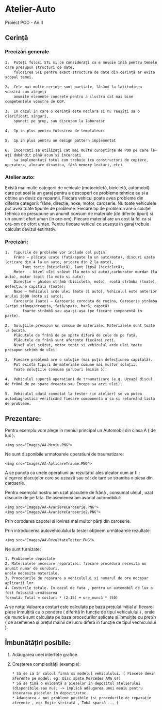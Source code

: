 # Atelier-Auto

Proiect POO - An II

## Cerință

### Precizări generale

    1.	Puteți folosi STL si ce considerați ca e nevoie însă pentru temele care presupun structuri de date, 
        folosirea STL pentru exact structura de date din cerință ar evita scopul temei.
        
    2.	Cele mai multe cerințe sunt parțiale, lăsând la latitudinea voastră cum alegeți
        anumite elemente concrete pentru a ilustra cat mai bine competentele voastre de OOP.
        
    3.	In cazul in care o cerință este neclara si nu reușiți sa o clarificați singuri, 
        spuneți pe grup, sau discutam la laborator
        
    4.	1p in plus pentru folosirea de templateuri
    
    5.	1p in plus pentru un design pattern implementat
    
    6.	Încercați sa utilizați cat mai multe cunoștințe de POO pe care le-ați dobândit până acum și încercați
        sa implementați totul cum trebuie (cu constructori de copiere, operator=, alocare dinamica, fără memory leakuri, etc)
    
### Atelier auto: 

   Există mai multe categorii de vehicule (motocicletă, bicicletă, automobil) care pot sosi la un garaj pentru a descoperi ce probleme tehnice au si a obține un deviz de reparații. Fiecare vehicul poate avea probleme din diferite categorii: frâne, direcție, noxe, motor, caroserie. Nu toate vehiculele pot avea toate tipurile de probleme. Fiecare tip de problema are o soluție tehnica ce presupune un anumit consum de materiale (de diferite tipuri) si un anumit efort uman (in ore-om). Fiecare material are un cost la fel ca si ora-om de efort uman. Pentru fiecare vehicul ce sosește in garaj trebuie calculat devizul estimativ.
   
### Precizări: 

    1.	Tipurile de probleme vor include cel puțin: 
        Frâne – plăcuțe uzate (față/spate la un auto/moto), discuri uzate (oricare din 4 la un auto, oricare din 2 la moto), 
            lanț tocit (bicicletă), lanț lipsă (bicicletă), 
        Motor  - Nivel ulei scăzut (la moto si auto),carburator murdar (la auto), motor topit (la moto si auto); 
        Direcție – ghidon strâmb (bicicleta, moto), roată strâmba (toate), defecțiune capitala (toate); 
        Noxe – Vehiculul arde ulei (moto si auto), Vehiculul este anterior anului 2000 (moto si auto);
        Caroserie (auto) – Caroserie corodata de rugina, Caroserie strâmba (aripi stânga/dreapta, fată/spate, bară, capotă)
            foarte strâmbă sau așa-și-așa (pe fiecare componentă in parte).

    2.	Soluțiile presupun un consum de materiale. Materialele sunt toate la bucată. 
        Plăcuțele de frână de pe spate diferă de cele de pe față. 
        Plăcutele de frână sunt aferente fiecărei roti. 
        Nivel ulei scăzut, motor topit si vehiculul arde ulei toate presupun schimb de ulei.

    3.	Fiecare problemă are o soluție (mai puțin defecțiunea capitală). 
        Pot exista tipuri de materiale comune mai multor soluții. 
        Toate soluțiile consuma șuruburi (minim 5). 

    4.	Vehiculul suportă operațiuni de traumatizare (e.g. Uzează discul de frână de pe spate dreapta sau Începe sa arzi ulei).

    5.	Vehiculul odată conectat la tester (in atelier) se va putea autodiagnostica verificând fiecare componenta a sa si returnând lista de probleme.

## Prezentare:

 Pentru exemplu vom alege in meniul principal un Automobil din clasa A ( de lux ).
    
    <img src="Images/AA-Meniu.PNG">
    
 Ne sunt disponibile urmatoarele operatiuni de traumatizare:
    
    <img src="Images/AA-AplicareTraume.PNG">
    
 A se puncta ca unele operatiuni au rezultatul ales aleator cum ar fi : alegerea placuțelor care se uzează sau cât de tare se stramba o piesa din caroserie.
    
 Pentru exemplul nostru am uzat placutele de frână , consumat uleiul , uzat discurile de pe fata. De asemenea am avariat automobilul:
        
    <img src="Images/AA-AvariereCaroserie.PNG">
    <img src="Images/AA-AvariereCaroserie2.PNG">
    
 Prin corodarea capotei si lovirea mai multor părți din caroserie.
    
 Prin introducerea autovehiculului la tester obținem următoarele rezultate:
    
    <img src="Images/AA-RezultateTester.PNG">
    
 Ne sunt furnizate:
    
    1. Problemele depistate
    2. Materialele necesare reparatiei: fiecare procedura necesita un anumit numar de suruburi,
    unele necesita materiale.
    3. Procedurile de reparare a vehiculului si numarul de ore necesar aplicarii lor.
    4. Costurile totale. In cazul de fata , pentru un automobil de lux a fost folosită următoarea
    formulă: Total = costuri * (2.15) + ore_muncă * (50) 
 
  A se nota: Valoarea costuri este calculata pe baza prețului inițial al fiecarei piese înmulțită cu o pondere ( diferită în funcție de tipul vehiculului ) , orele
de muncă sunt calculate pe baza procedurilor aplicate si înmulțite cu preț/h ( de asemenea și prețul mâinii de lucru diferă în funcție de tipul vechiculului ).        
    
## Îmbunătățiri posibile:

  1. Adăugarea unei interfețe grafice.
  
  2. Creșterea complexității (exemple):
  
         * Să se ia în calcul firma si modelul vehiculului. ( Piesele devin aferente pe model; eg: Disc spate Mercedes AMG GT)
         * Să se țină o evidență a pieselor în depozitul atelierului (disponibile sau nu); -> implică adăugarea unui meniu pentru inserarea pieselor în depozit/stoc.
         * Adaugarea a noi probleme posibile (si procedurile de reparație aferente , eg: Bujie stricată , Tobă spartă ... )
     
